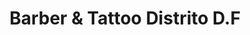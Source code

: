 ---
title: "Barber & Tattoo Distrito D.F"
url: /redondela/barber-und-tattoo-distrito-d-f/
shop: Friseur
---